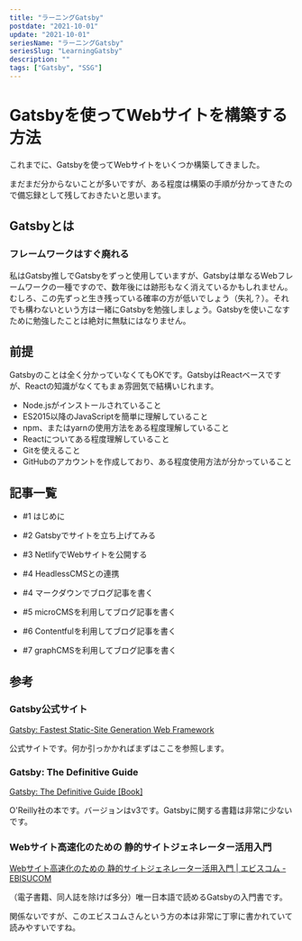 ```yaml
---
title: "ラーニングGatsby"
postdate: "2021-10-01"
update: "2021-10-01"
seriesName: "ラーニングGatsby"
seriesSlug: "LearningGatsby"
description: ""
tags: ["Gatsby", "SSG"]
---
```


# Gatsbyを使ってWebサイトを構築する方法

これまでに、Gatsbyを使ってWebサイトをいくつか構築してきました。

まだまだ分からないことが多いですが、ある程度は構築の手順が分かってきたので備忘録として残しておきたいと思います。

## Gatsbyとは
 
### フレームワークはすぐ廃れる

私はGatsby推しでGatsbyをずっと使用していますが、Gatsbyは単なるWebフレームワークの一種ですので、数年後には跡形もなく消えているかもしれません。むしろ、この先ずっと生き残っている確率の方が低いでしょう（失礼？）。それでも構わないという方は一緒にGatsbyを勉強しましょう。Gatsbyを使いこなすために勉強したことは絶対に無駄にはなりません。

## 前提

Gatsbyのことは全く分かっていなくてもOKです。GatsbyはReactベースですが、Reactの知識がなくてもまぁ雰囲気で結構いじれます。

- Node.jsがインストールされていること
- ES2015以降のJavaScriptを簡単に理解していること
- npm、またはyarnの使用方法をある程度理解していること
- Reactについてある程度理解していること
- Gitを使えること
- GitHubのアカウントを作成しており、ある程度使用方法が分かっていること

## 記事一覧

- #1 はじめに
- #2 Gatsbyでサイトを立ち上げてみる
- #3 NetlifyでWebサイトを公開する

- #4 
HeadlessCMSとの連携

- #4 マークダウンでブログ記事を書く
- #5 microCMSを利用してブログ記事を書く
- #6 Contentfulを利用してブログ記事を書く
- #7 graphCMSを利用してブログ記事を書く

## 参考

### Gatsby公式サイト

[Gatsby: Fastest Static-Site Generation Web Framework](https://www.gatsbyjs.com/)

公式サイトです。何か引っかかればまずはここを参照します。

### Gatsby: The Definitive Guide

[Gatsby: The Definitive Guide [Book]](https://www.oreilly.com/library/view/gatsby-the-definitive/9781492087502/)

O'Reilly社の本です。バージョンはv3です。Gatsbyに関する書籍は非常に少ないです。

### Webサイト高速化のための 静的サイトジェネレーター活用入門

[Webサイト高速化のための 静的サイトジェネレーター活用入門 | エビスコム - EBISUCOM](https://ebisu.com/gatsbyjs-book/)

（電子書籍、同人誌を除けば多分）唯一日本語で読めるGatsbyの入門書です。

関係ないですが、このエビスコムさんという方の本は非常に丁寧に書かれていて読みやすいですね。

